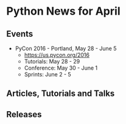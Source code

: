 # Python News for April

## Events

* PyCon 2016 - Portland, May 28 - June 5
	* https://us.pycon.org/2016
	* Tutorials: May 28 - 29
	* Conference: May 30 - June 1
	* Sprints: June 2 - 5

## Articles, Tutorials and Talks

## Releases

